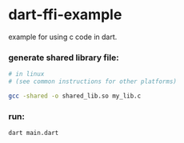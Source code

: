 # dart-ffi-example
example for using c code in dart.

### generate shared library file:
```sh
# in linux
# (see common instructions for other platforms)

gcc -shared -o shared_lib.so my_lib.c 
```
### run:
```sh
dart main.dart
```
